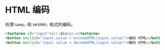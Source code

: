# HTML 编码
处理 `&amp;` 和 `&#1000;` 格式的编码。

```html demo .doc
<textarea id="input">&lt;div&gt;</textarea>
<button onclick="input.value = encodeHTML(input.value)">编码 HTML</button>
<button onclick="input.value = decodeHTML(input.value)">解码 HTML</button>
```